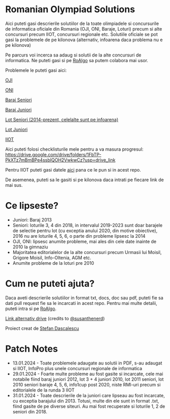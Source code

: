 # Romanian Olympiad Solutions

Aici puteti gasi descrierile solutiilor de la toate olimpiadele si concursurile de informatica oficiale din Romania (OJI, ONI, Baraje, Loturi) precum si alte concursuri precum IIOT, concursuri regionale etc. Solutiile oficiale se pot gasi la problemele de pe kilonova (alternativ, infoarena daca problema nu e pe kilonova)

Pe parcurs voi incerca sa adaug si solutii de la alte concursuri de informatica. Ne puteti gasi si pe [RoAlgo](https://discord.gg/E82gRbUBCJ) sa putem colabora mai usor.

Problemele le puteti gasi aici:

[OJI](https://kilonova.ro/problem_lists/460)

[ONI](https://kilonova.ro/problem_lists/524)

[Baraj Seniori](https://kilonova.ro/problem_lists/516)

[Baraj Juniori](https://kilonova.ro/problem_lists/508)

[Lot Seniori (2014-prezent, celelalte sunt pe infoarena)](https://kilonova.ro/problem_lists/225)

[Lot Juniori](https://kilonova.ro/problem_lists/689)

[IIOT](https://kilonova.ro/problem_lists/128)

Aici puteti folosi checklisturile mele pentru a va masura progresul: https://drive.google.com/drive/folders/1FbTP-PkXTz7mBmBPe4ssbIQOH2VwkwCz?usp=drive_link

Pentru IIOT puteti gasi datele [aici](https://tinyurl.com/arhiva-iiot) pana ce le pun si in acest repo.

De asemenea, puteti sa le gasiti si pe kilonova daca intrati pe fiecare link de mai sus.

# Ce lipseste?

* Juniori: Baraj 2013
* Seniori: loturile 3, 4 din 2018, in intervalul 2019-2023 sunt doar barajele de selectie pentru lot (cu exceptia anului 2020, din motive obiective), 2016 nu are loturile 4, 5, 6, o parte din probleme lipsesc la 2014
* OJI, ONI: lipsesc anumite probleme, mai ales din cele date inainte de 2010 la gimnaziu
* Majoritatea editorialelor de la alte concursuri precum Urmasii lui Moisil, Grigore Moisil, Info-Oltenia, AGM etc.
* Anumite probleme de la loturi pre 2010

# Cum ne puteti ajuta? 

Daca aveti descrierile solutiilor in format txt, docs, doc sau pdf, puteti fie sa dati pull request fie sa le incarcati in acest repo. Pentru mai multe detalii, puteti intra si pe [RoAlgo](https://discord.gg/E82gRbUBCJ). 

[Link alternativ drive](https://drive.google.com/drive/folders/1swvqAbDCBJ-UAKUawtz0J2ZFvBrIz3WO?usp=sharing) (credits to [@susanthenerd](https://github.com/susanthenerd)) 

Proiect creat de [Stefan Dascalescu](https://stefdasca.ro/) 

# Patch Notes

* 13.01.2024 - Toate problemele adaugate au solutii in PDF, s-au adaugat si IIOT, InfoPro plus unele concursuri regionale de informatica
* 29.01.2024 - Foarte multe probleme au fost gasite si incarcate, cele mai notabile fiind baraj juniori 2012, lot 3 + 4 juniori 2010, lot 2011 seniori, lot 2010 seniori baraje 4, 5, 6, info1cup post 2020, niste RMI-uri precum si editorialele de la runda 3 IIOT
* 31.01.2024 - Toate descrierile de la juniori care lipseau au fost incarcate, cu exceptia barajului din 2013. Totusi, multe din ele sunt in format .txt, fiind gasite de pe diverse siteuri. Au mai fost recuperate si loturile 1, 2 de seniori din 2018.